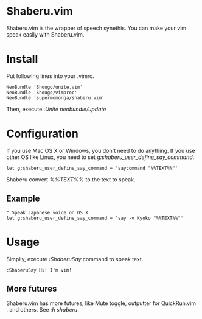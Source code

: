 # Shaberu.vim

Shaberu.vim is the wrapper of speech synethis.
You can make your vim speak easily with Shaberu.vim.

# Install

Put following lines into your .vimrc.

    NeoBundle 'Shougo/unite.vim'
    NeoBundle 'Shougo/vimproc'
    NeoBundle 'supermomonga/shaberu.vim'

Then, execute _:Unite neobundle/update_

# Configuration

If you use Mac OS X or Windows, you don't need to do anything.
If you use other OS like Linux, you need to set _g:shaberu_user_define_say_command_.

    let g:shaberu_user_define_say_command = 'saycommand "%%TEXT%%"'

Shaberu convert _%%TEXT%%_ to the text to speak.

## Example

    " Speak Japanese voice on OS X
    let g:shaberu_user_define_say_command = 'say -v Kyoko "%%TEXT%%"'

# Usage

Simplly, execute _:ShaberuSay_ command to speak text.

    :ShaberuSay Hi! I'm vim!

## More futures
Shaberu.vim has more futures, like Mute toggle, outputter for QuickRun.vim , and others.
See _:h shaberu_.
